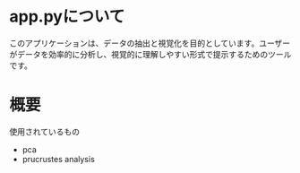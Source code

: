 
# app.pyについて

このアプリケーションは、データの抽出と視覚化を目的としています。ユーザーがデータを効率的に分析し、視覚的に理解しやすい形式で提示するためのツールです。

# 概要

使用されているもの
- pca
- prucrustes analysis



